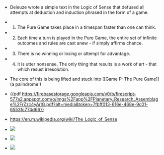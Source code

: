 - Deleuze wrote a simple text in the Logic of Sense that defused all attempts at deduction and induction phrased in the form of a game.

- 1. The Pure Game takes place in a timespan faster than one can think.

- 2. Each time a turn is played in the Pure Game, the entire set of infinite outcomes and rules are cast anew - if simply affirms chance.

- 3. There is no winning or losing or attempt for advantage.

- 4. it is utter nonsense. The only thing that results is a work of art - that which resust irresolution.

- The core of this is being lifted and stuck into [[Game P: The Pure Game]] (a palindrome!)

- {{pdf  https://firebasestorage.googleapis.com/v0/b/firescript-577a2.appspot.com/o/imgs%2Fapp%2FPlanetary_Research_Assemblage%2FrZzc4yArlG.pdf?alt=media&token=7fbff013-616e-468e-9c01-6553fc774d66}}

- https://en.m.wikipedia.org/wiki/The_Logic_of_Sense

- ![](https://firebasestorage.googleapis.com/v0/b/firescript-577a2.appspot.com/o/imgs%2Fapp%2Fcriticalplay_dot_site%2FfGFvvegt2Z.jpg?alt=media&token=f24f0c02-f826-4037-8b28-4580f49d2aa3)

- ![](https://firebasestorage.googleapis.com/v0/b/firescript-577a2.appspot.com/o/imgs%2Fapp%2Fcriticalplay_dot_site%2FLsb7hYmEO8.jpg?alt=media&token=7aa1a339-4232-4a21-a2cd-eae7f71e2c67)

- ![](https://firebasestorage.googleapis.com/v0/b/firescript-577a2.appspot.com/o/imgs%2Fapp%2Fcriticalplay_dot_site%2FHDgLSte8yf.jpg?alt=media&token=43d850fd-9572-4404-b03b-8f6a3f10964b)
